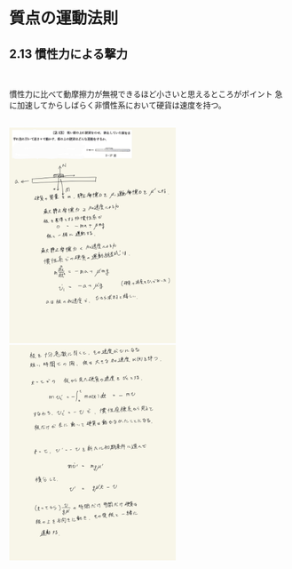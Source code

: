 <script type="text/javascript" async src="https://cdnjs.cloudflare.com/ajax/libs/mathjax/2.7.7/MathJax.js?config=TeX-MML-AM_CHTML">
</script>

<script type="text/x-mathjax-config">
 MathJax.Hub.Config({
 tex2jax: {
 inlineMath: [['$', '$'] ],
 displayMath: [ ['$$','$$'], ["\\[","\\]"] ]
 }
 });
</script>

# 質点の運動法則
## 2.13 慣性力による撃力

<br>

慣性力に比べて動摩擦力が無視できるほど小さいと思えるところがポイント
急に加速してからしばらく非慣性系において硬貨は速度を持つ。

<br>

<img width="300" alt="rikigaku-41" src="./images/rikigaku-41.jpg">
<img width="300" alt="rikigaku-42" src="./images/rikigaku-42.jpg">
